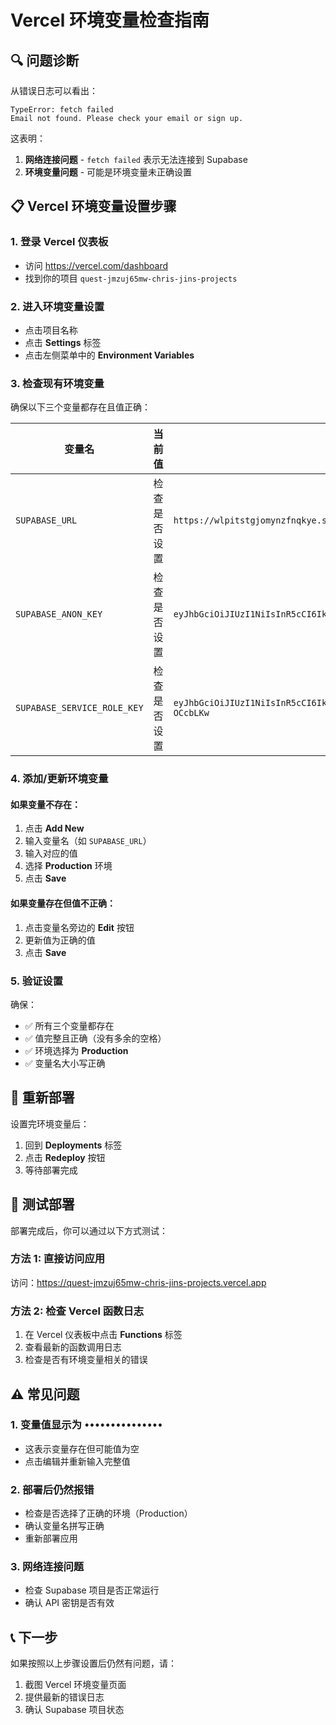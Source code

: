 # Vercel 环境变量检查指南

## 🔍 问题诊断

从错误日志可以看出：
```
TypeError: fetch failed
Email not found. Please check your email or sign up.
```

这表明：
1. **网络连接问题** - `fetch failed` 表示无法连接到 Supabase
2. **环境变量问题** - 可能是环境变量未正确设置

## 📋 Vercel 环境变量设置步骤

### 1. 登录 Vercel 仪表板
- 访问 https://vercel.com/dashboard
- 找到你的项目 `quest-jmzuj65mw-chris-jins-projects`

### 2. 进入环境变量设置
- 点击项目名称
- 点击 **Settings** 标签
- 点击左侧菜单中的 **Environment Variables**

### 3. 检查现有环境变量
确保以下三个变量都存在且值正确：

| 变量名 | 当前值 | 正确值 |
|--------|--------|--------|
| `SUPABASE_URL` | 检查是否设置 | `https://wlpitstgjomynzfnqkye.supabase.co` |
| `SUPABASE_ANON_KEY` | 检查是否设置 | `eyJhbGciOiJIUzI1NiIsInR5cCI6IkpXVCJ9.eyJpc3MiOiJzdXBhYmFzZSIsInJlZiI6IndscGl0c3Rnam9teW56Zm5xa3llIiwicm9sZSI6ImFub24iLCJpYXQiOjE3NDQxMzMyNzIsImV4cCI6MjA1OTcwOTI3Mn0.7HpEjNdnfOIeYn4nnooaAhDUqrA8q07nWtxFzVwzHck` |
| `SUPABASE_SERVICE_ROLE_KEY` | 检查是否设置 | `eyJhbGciOiJIUzI1NiIsInR5cCI6IkpXVCJ9.eyJpc3MiOiJzdXBhYmFzZSIsInJlZiI6IndscGl0c3Rnam9teW56Zm5xa3llIiwicm9sZSI6InNlcnZpY2Vfcm9sZSIsImlhdCI6MTc0NDEzMzI3MiwiZXhwIjoyMDU5NzA5MjcyfQ.dttyUPithJWr51dtpkJ6Ln5XnxZssHBI1tW-OCcbLKw` |

### 4. 添加/更新环境变量

#### 如果变量不存在：
1. 点击 **Add New**
2. 输入变量名（如 `SUPABASE_URL`）
3. 输入对应的值
4. 选择 **Production** 环境
5. 点击 **Save**

#### 如果变量存在但值不正确：
1. 点击变量名旁边的 **Edit** 按钮
2. 更新值为正确的值
3. 点击 **Save**

### 5. 验证设置
确保：
- ✅ 所有三个变量都存在
- ✅ 值完整且正确（没有多余的空格）
- ✅ 环境选择为 **Production**
- ✅ 变量名大小写正确

## 🔧 重新部署

设置完环境变量后：
1. 回到 **Deployments** 标签
2. 点击 **Redeploy** 按钮
3. 等待部署完成

## 🧪 测试部署

部署完成后，你可以通过以下方式测试：

### 方法 1: 直接访问应用
访问：https://quest-jmzuj65mw-chris-jins-projects.vercel.app

### 方法 2: 检查 Vercel 函数日志
1. 在 Vercel 仪表板中点击 **Functions** 标签
2. 查看最新的函数调用日志
3. 检查是否有环境变量相关的错误

## ⚠️ 常见问题

### 1. 变量值显示为 `•••••••••••••••`
- 这表示变量存在但可能值为空
- 点击编辑并重新输入完整值

### 2. 部署后仍然报错
- 检查是否选择了正确的环境（Production）
- 确认变量名拼写正确
- 重新部署应用

### 3. 网络连接问题
- 检查 Supabase 项目是否正常运行
- 确认 API 密钥是否有效

## 📞 下一步

如果按照以上步骤设置后仍然有问题，请：
1. 截图 Vercel 环境变量页面
2. 提供最新的错误日志
3. 确认 Supabase 项目状态 